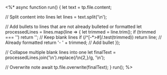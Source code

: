<%*
async function run() {
  let text = tp.file.content;

  // Split content into lines
  let lines = text.split('\n');

  // Add bullets to lines that are not already bulleted or formatted
  let processedLines = lines.map(line => {
    let trimmed = line.trim();
    if (trimmed === '') return ''; // Keep blank lines
    if (/^[-*>#]/.test(trimmed)) return line; // Already formatted
    return '- ' + trimmed; // Add bullet
  });

  // Collapse multiple blank lines into one
  let finalText = processedLines.join('\n').replace(/\n{2,}/g, '\n');

  // Overwrite note
  await tp.file.overwrite(finalText);
}
run();
%>
